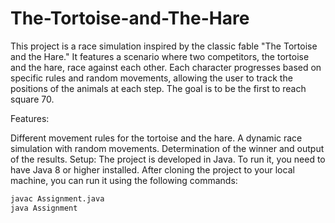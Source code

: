 # The-Tortoise-and-The-Hare
This project is a race simulation inspired by the classic fable "The Tortoise and the Hare." It features a scenario where two competitors, the tortoise and the hare, race against each other. Each character progresses based on specific rules and random movements, allowing the user to track the positions of the animals at each step. The goal is to be the first to reach square 70.

Features:

Different movement rules for the tortoise and the hare.
A dynamic race simulation with random movements.
Determination of the winner and output of the results.
Setup: The project is developed in Java. To run it, you need to have Java 8 or higher installed. After cloning the project to your local machine, you can run it using the following commands:

```bash
javac Assignment.java
java Assignment
```

